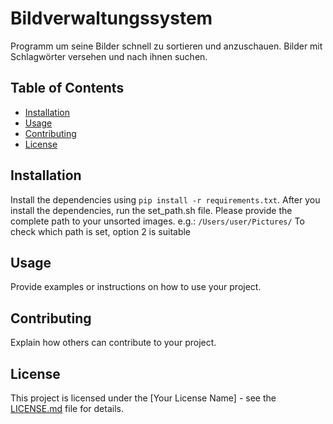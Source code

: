 # Bildverwaltungssystem
Programm um seine Bilder schnell zu sortieren und anzuschauen. Bilder mit Schlagwörter versehen und nach ihnen suchen.


## Table of Contents

- [Installation](#installation)
- [Usage](#usage)
- [Contributing](#contributing)
- [License](#license)

## Installation

Install the dependencies using ```pip install -r requirements.txt```.
After you install the dependencies, run the set_path.sh file. Please provide the complete path to your unsorted images.
e.g.: ```/Users/user/Pictures/```
To check which path is set, option 2 is suitable

## Usage

Provide examples or instructions on how to use your project.

## Contributing

Explain how others can contribute to your project.

## License

This project is licensed under the [Your License Name] - see the [LICENSE.md](LICENSE.md) file for details.

